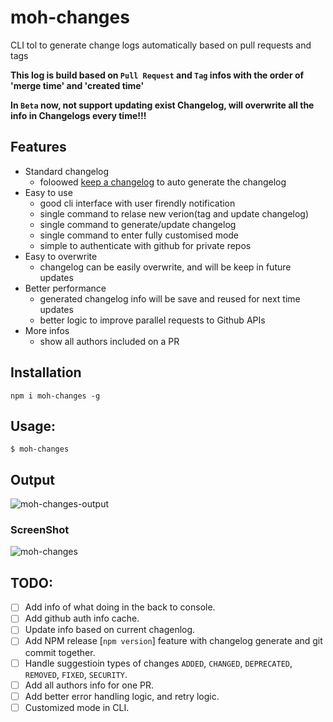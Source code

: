 # moh-changes
CLI tol to generate change logs automatically based on pull requests and tags

**This log is build based on `Pull Request` and `Tag` infos with the order of 'merge time' and 'created time'**

**In `Beta` now, not support updating exist Changelog, will overwrite all the info in Changelogs every time!!!**

## Features

* Standard changelog
    * foloowed [keep a changelog](http://keepachangelog.com/en/1.0.0/) to auto generate the changelog
* Easy to use
    * good cli interface with user firendly notification
    * single command to relase new verion(tag and update changelog)
    * single command to generate/update changelog
    * single command to enter fully customised mode
    * simple to authenticate with github for private repos
* Easy to overwrite
    * changelog can be easily overwrite, and will be keep in future updates
* Better performance
    * generated changelog info will be save and reused for next time updates
    * better logic to improve parallel requests to Github APIs
* More infos
    * show all authors included on a PR

## Installation

`npm i moh-changes -g`

## Usage:
```shell
$ moh-changes
```

## Output

![moh-changes-output](https://user-images.githubusercontent.com/2676686/31682877-fd2b618e-b340-11e7-9cc4-65203f508438.png)

### ScreenShot

![moh-changes](https://user-images.githubusercontent.com/2676686/31682596-380315dc-b340-11e7-87f0-62873b68b702.png)

## TODO:
- [ ] Add info of what doing in the back to console.
- [ ] Add github auth info cache.
- [ ] Update info based on current chagenlog.
- [ ] Add NPM release [`npm version`] feature with changelog generate and git commit together.
- [ ] Handle suggestioin types of changes `ADDED`, `CHANGED`, `DEPRECATED`, `REMOVED`, `FIXED`, `SECURITY`.
- [ ] Add all authors info for one PR.
- [ ] Add better error handling logic, and retry logic.
- [ ] Customized mode in CLI.
